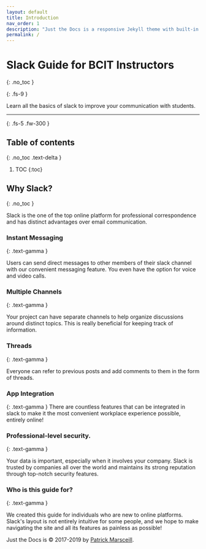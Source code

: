 ```yaml
---
layout: default
title: Introduction
nav_order: 1
description: "Just the Docs is a responsive Jekyll theme with built-in search that is easily customizable and hosted on GitHub Pages."
permalink: /
---
```


# Slack Guide for BCIT Instructors
{: .no_toc }

{: .fs-9 }

Learn all the basics of slack to improve your communication with students.

---
{: .fs-5 .fw-300 }

## Table of contents
{: .no_toc .text-delta }

1. TOC
{:toc}


## Why Slack?
{: .no_toc }


Slack is the one of the top online platform for professional correspondence and has distinct advantages over email communication.


### Instant Messaging
{: .text-gamma }

Users can send direct messages to other members of their slack channel with our convenient messaging feature. You even have the option for voice and video calls.

### Multiple Channels
{: .text-gamma }

Your project can have separate channels to help organize discussions around distinct topics.  This is really beneficial for keeping track of information.

### Threads
{: .text-gamma }

Everyone can refer to previous posts and add comments to them in the form of threads.


### App Integration
{: .text-gamma }
There are countless features that can be integrated in slack to make it the most convenient workplace experience possible, entirely online!


### Professional-level security.
{: .text-gamma }

Your data is important, especially when it involves your company.  Slack is trusted by companies all over the world and maintains its strong reputation through top-notch security features.

### Who is this guide for?
{: .text-gamma }

We created this guide for individuals who are new to online platforms.  Slack's layout is not entirely intuitive for some people, and we hope to make navigating the site and all its features as painless as possible!



Just the Docs is &copy; 2017-2019 by [Patrick Marsceill](http://patrickmarsceill.com).

